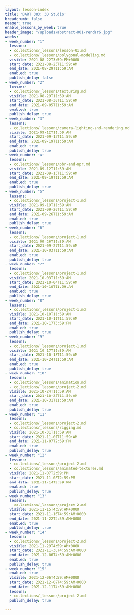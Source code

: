 ```yaml
---
layout: lesson-index
title: 'DART 303: 3D Studio'
breadcrumb: false
header: true
enable_lessons_by_week: true
header_image: "/uploads/abstract-001-render6.jpg"
weeks:
- week_number: "1"
  lessons:
  - collections/_lessons/lesson-01.md
  - collections/_lessons/polygonal-modeling.md
  visible: 2021-08-22T3:59:PM+0000
  start_date: 2021-08-23T11:59:AM
  end_date: 2021-08-29T11:59:AM
  enabled: true
  publish_delay: false
- week_number: "2"
  lessons:
  - collections/_lessons/texturing.md
  visible: 2021-08-29T11:59:AM
  start_date: 2021-08-30T11:59:AM
  end_date: 2021-09-05T11:59:AM
  enabled: true
  publish_delay: true
- week_number: "3"
  lessons:
  - collections/_lessons/camera-lighting-and-rendering.md
  visible: 2021-09-12T11:59:AM
  start_date: 2021-09-13T11:59:AM
  end_date: 2021-09-19T11:59:AM
  enabled: true
  publish_delay: true
- week_number: "4"
  lessons:
  - collections/_lessons/pbr-and-npr.md
  visible: 2021-09-12T11:59:AM
  start_date: 2021-09-13T11:59:AM
  end_date: 2021-09-19T11:59:AM
  enabled: true
  publish_delay: true
- week_number: "5"
  lessons:
  - collections/_lessons/project-1.md
  visible: 2021-09-19T11:59:AM
  start_date: 2021-09-20T11:59:AM
  end_date: 2021-09-26T11:59:AM
  enabled: true
  publish_delay: true
- week_number: "6"
  lessons:
  - collections/_lessons/project-1.md
  visible: 2021-09-26T11:59:AM
  start_date: 2021-09-27T11:59:AM
  end_date: 2021-10-03T11:59:AM
  enabled: true
  publish_delay: true
- week_number: "7"
  lessons:
  - collections/_lessons/project-1.md
  visible: 2021-10-03T11:59:AM
  start_date: 2021-10-04T11:59:AM
  end_date: 2021-10-10T11:59:AM
  enabled: true
  publish_delay: true
- week_number: "8"
  lessons:
  - collections/_lessons/project-1.md
  visible: 2021-10-10T11:59:AM
  start_date: 2021-10-11T11:59:AM
  end_date: 2021-10-17T3:59:PM
  enabled: true
  publish_delay: true
- week_number: "9"
  lessons:
  - collections/_lessons/project-1.md
  visible: 2021-10-17T11:59:AM
  start_date: 2021-10-18T11:59:AM
  end_date: 2021-10-24T11:59:AM
  enabled: true
  publish_delay: true
- week_number: "10"
  lessons:
  - collections/_lessons/animation.md
  - collections/_lessons/project-2.md
  visible: 2021-10-24T11:59:AM
  start_date: 2021-10-25T11:59:AM
  end_date: 2021-10-31T11:59:AM
  enabled: true
  publish_delay: true
- week_number: "11"
  lessons:
  - collections/_lessons/project-2.md
  - collections/_lessons/rigging.md
  visible: 2021-10-31T11:59:AM
  start_date: 2021-11-01T11:59:AM
  end_date: 2021-11-07T2:59:PM
  enabled: true
  publish_delay: true
- week_number: "12"
  lessons:
  - collections/_lessons/project-2.md
  - collections/_lessons/animated-textures.md
  visible: 2021-11-07T2:59:PM
  start_date: 2021-11-08T2:59:PM
  end_date: 2021-11-14T2:59:PM
  enabled: true
  publish_delay: true
- week_number: "13"
  lessons:
  - collections/_lessons/project-2.md
  visible: 2021-11-15T4:59:AM+0000
  start_date: 2021-11-16T4:59:AM+0000
  end_date: 2021-11-22T4:59:AM+0000
  enabled: true
  publish_delay: true
- week_number: "14"
  lessons:
  - collections/_lessons/project-2.md
  visible: 2021-11-29T4:59:AM+0000
  start_date: 2021-11-30T4:59:AM+0000
  end_date: 2021-12-06T4:59:AM+0000
  enabled: true
  publish_delay: true
- week_number: "15"
  enabled: true
  visible: 2021-12-06T4:59:AM+0000
  start_date: 2021-12-07T4:59:AM+0000
  end_date: 2021-12-11T4:59:AM+0000
  lessons:
  - collections/_lessons/project-2.md
  publish_delay: true

---
```


